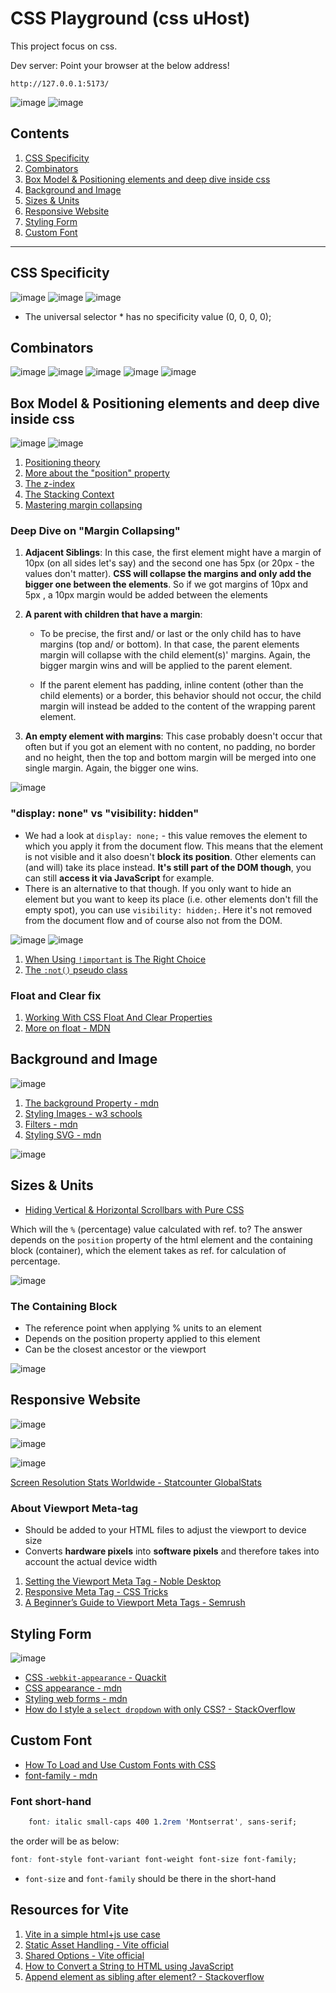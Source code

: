 # CSS Playground (css uHost)
This project focus on css.

Dev server: Point your browser at the below address!

```
http://127.0.0.1:5173/
```
![image](https://github.com/actionanand/css-uhost/assets/46064269/61e5afe5-1704-427f-ad7c-33bf514466be)
![image](https://github.com/actionanand/css-uhost/assets/46064269/ae704491-2adb-4e2d-a9f8-848ffbf644e5)

## Contents
1. [CSS Specificity](#css-specificity)
2. [Combinators](#combinators)
3. [Box Model & Positioning elements and deep dive inside css](#box-model--positioning-elements-and-deep-dive-inside-css)
4. [Background and Image](#background-and-image)
5. [Sizes & Units](#sizes--units)
6. [Responsive Website](#responsive-website)
7. [Styling Form](#styling-form)
8. [Custom Font](#custom-font)


****

## CSS Specificity

![image](https://github.com/actionanand/css-uhost/assets/46064269/aecee362-1955-48f3-9a27-e4a67fb9fa14)
![image](https://github.com/actionanand/css-uhost/assets/46064269/16d7cdb1-f389-4452-b188-0188dab4a106)
![image](https://github.com/actionanand/css-uhost/assets/46064269/73fe75ef-1b50-40f4-af07-ef5a1c9f4e5c)

* The universal selector * has no specificity value (0, 0, 0, 0);

## Combinators

![image](https://github.com/actionanand/css-uhost/assets/46064269/25296f30-4951-46d0-b204-9baa60b3d8f7)
![image](https://github.com/actionanand/css-uhost/assets/46064269/72e9cf15-ea73-4c16-97cf-f0f7ab82c48f)
![image](https://github.com/actionanand/css-uhost/assets/46064269/9e601b59-31d8-44b2-81f4-1b3d94a68028)
![image](https://github.com/actionanand/css-uhost/assets/46064269/212dd5c7-c72a-4a91-858a-8a89a2c77f6f)
![image](https://github.com/actionanand/css-uhost/assets/46064269/482409d1-2f9e-4613-ad48-dbb5553036dc)

## Box Model & Positioning elements and deep dive inside css

![image](https://github.com/actionanand/css-uhost/assets/46064269/2f5b520b-e8d7-41a0-8de5-4f5f78f7158b)
![image](https://github.com/actionanand/css-uhost/assets/46064269/a27e8c48-3c12-4f68-8bda-5f6f1140a052)


1. [Positioning theory](https://developer.mozilla.org/en-US/docs/Learn/CSS/CSS_layout/Positioning)
2. [More about the "position" property](https://developer.mozilla.org/en-US/docs/Web/CSS/position)
3. [The z-index](https://developer.mozilla.org/en-US/docs/Web/CSS/z-index)
4. [The Stacking Context](https://developer.mozilla.org/en-US/docs/Web/CSS/CSS_Positioning/Understanding_z_index/The_stacking_context)
5. [Mastering margin collapsing](https://developer.mozilla.org/en-US/docs/Web/CSS/CSS_Box_Model/Mastering_margin_collapsing)

### Deep Dive on "Margin Collapsing"

1. **Adjacent Siblings**: In this case, the first element might have a margin of 10px  (on all sides let's say) and the second one has 5px  (or 20px  - the values don't matter). **CSS will collapse the margins and only add the bigger one between the elements**. So if we got margins of 10px  and 5px , a 10px  margin would be added between the elements

2. **A parent with children that have a margin**:
     * To be precise, the first and/ or last or the only child has to have margins (top and/ or bottom). In that case, the parent elements margin will collapse with the child element(s)' margins. Again, the bigger margin wins and will be applied to the parent element.

    * If the parent element has padding, inline content (other than the child elements) or a border, this behavior should not occur, the child margin will instead be added to the content of the wrapping parent element.

3. **An empty element with margins**: This case probably doesn't occur that often but if you got an element with no content, no padding, no border and no height, then the top and bottom margin will be merged into one single margin. Again, the bigger one wins.

![image](https://github.com/actionanand/css-uhost/assets/46064269/9f2c2b2d-024c-450c-b889-ccf44bc0b042)

### "display: none" vs "visibility: hidden"

* We had a look at `display: none;`  - this value removes the element to which you apply it from the document flow. This means that the element is not visible and it also doesn't **block its position**. Other elements can (and will) take its place instead. **It's still part of the DOM though**, you can still **access it via JavaScript** for example.
* There is an alternative to that though. If you only want to hide an element but you want to keep its place (i.e. other elements don't fill the empty spot), you can use `visibility: hidden;`. Here it's not removed from the document flow and of course also not from the DOM.

![image](https://github.com/actionanand/css-uhost/assets/46064269/30cd00ab-19df-45d0-b8b5-04a730db78e4)
![image](https://github.com/actionanand/css-uhost/assets/46064269/a35d6b1a-d2d7-4124-8947-9ddc4f29241d)

1. [When Using `!important` is The Right Choice](https://css-tricks.com/when-using-important-is-the-right-choice/)
2. [The `:not()`  pseudo class](https://developer.mozilla.org/en-US/docs/Web/CSS/:not)

### Float and Clear fix

1. [Working With CSS Float And Clear Properties](https://blog.openreplay.com/working-with-css-float-and-clear-properties/)
2. [More on float - MDN](https://developer.mozilla.org/en-US/docs/Web/CSS/float)

## Background and Image

![image](https://github.com/actionanand/css-uhost/assets/46064269/c4c28015-896a-46b6-9545-c839b171c8d4)

1. [The background Property - mdn](https://developer.mozilla.org/en-US/docs/Web/CSS/background)
2. [Styling Images - w3 schools](https://www.w3schools.com/css/css3_images.asp)
3. [Filters - mdn](https://developer.mozilla.org/en-US/docs/Web/CSS/filter)
4. [Styling SVG - mdn](https://developer.mozilla.org/en-US/docs/Web/SVG/Tutorial/SVG_and_CSS)

![image](https://github.com/actionanand/css-uhost/assets/46064269/469d2ad5-6a72-482e-8427-9c28374aaeb9)

## Sizes & Units

* [Hiding Vertical & Horizontal Scrollbars with Pure CSS](https://web.archive.org/web/20180505112131/https://blogs.msdn.microsoft.com/kurlak/2013/11/03/hiding-vertical-scrollbars-with-pure-css-in-chrome-ie-6-firefox-opera-and-safari/)

Which will the `%` (percentage) value calculated with ref. to? The answer depends on the `position` property of the html element and the containing block (container), which the element takes as ref. for calculation of percentage.

![image](https://github.com/actionanand/css-uhost/assets/46064269/9369d41a-0852-4c94-83eb-3e8d26f46abd)

### The Containing Block

* The reference point when applying % units to an element
* Depends on the position property applied to this element
* Can be the closest ancestor or the viewport

![image](https://github.com/actionanand/css-uhost/assets/46064269/450f79fb-e906-46fd-b9bb-f796ba2e1f7a)

## Responsive Website

![image](https://github.com/actionanand/css-uhost/assets/46064269/ed1e61bd-ad57-445d-b9e6-9211b5148994)

![image](https://github.com/actionanand/css-uhost/assets/46064269/6b9f5373-d29a-40a0-977d-05a5058227a7)

![image](https://github.com/actionanand/css-uhost/assets/46064269/2b9ebf94-0aba-420f-af92-65d10f5d4582)

[Screen Resolution Stats Worldwide - Statcounter GlobalStats](https://gs.statcounter.com/screen-resolution-stats#monthly-201801-202401-bar)

### About Viewport Meta-tag

* Should be added to your HTML files to adjust the viewport to device size
* Converts **hardware pixels** into **software pixels** and therefore takes into account the actual device width

1. [Setting the Viewport Meta Tag - Noble Desktop](https://www.nobledesktop.com/learn/html-css/setting-the-viewport-meta-tag)
2. [Responsive Meta Tag - CSS Tricks](https://css-tricks.com/snippets/html/responsive-meta-tag/)
3. [A Beginner’s Guide to Viewport Meta Tags - Semrush](https://www.semrush.com/blog/viewport-meta-tag/)

## Styling Form

![image](https://github.com/actionanand/css-uhost/assets/46064269/bb83ab5d-2ce2-47e1-ba1d-d6bd01583519)

* [CSS `-webkit-appearance` - Quackit](https://www.quackit.com/css/properties/webkit/css_-webkit-appearance.cfm)
* [CSS appearance - mdn](https://developer.mozilla.org/en-US/docs/Web/CSS/appearance)
* [Styling web forms - mdn](https://developer.mozilla.org/en-US/docs/Learn/Forms/Styling_web_forms)
* [How do I style a `select dropdown` with only CSS? - StackOverflow](https://stackoverflow.com/questions/1895476/how-do-i-style-a-select-dropdown-with-only-css)

## Custom Font

* [How To Load and Use Custom Fonts with CSS](https://www.digitalocean.com/community/tutorials/how-to-load-and-use-custom-fonts-with-css)
* [font-family - mdn](https://developer.mozilla.org/en-US/docs/Web/CSS/font-family)

### Font short-hand

```css
    font: italic small-caps 400 1.2rem 'Montserrat', sans-serif;
```
the order will be as below:

```css
font: font-style font-variant font-weight font-size font-family; 
```

* `font-size` and `font-family` should be there in the short-hand


## Resources for Vite

1. [Vite in a simple html+js use case](https://dev.to/marcinwosinek/vite-in-a-simple-html-js-usecase-35k2)
2. [Static Asset Handling - Vite official](https://vitejs.dev/guide/assets.html#importing-asset-as-string)
3. [Shared Options - Vite official](https://vitejs.dev/config/shared-options)
4. [How to Convert a String to HTML using JavaScript](https://sabe.io/blog/javascript-convert-string-to-html)
5. [Append element as sibling after element? - Stackoverflow](https://stackoverflow.com/questions/21422337/append-element-as-sibling-after-element)
